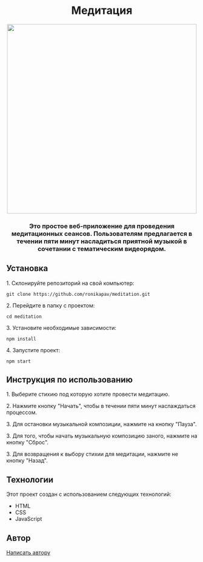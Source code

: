 <h1 align="center">Медитация</h1>
<div align="center">
<a href="https://app-to-do-list-app.netlify.app/" target="_blank"><img align="center" src="https://i.ibb.co/WsTjqkH/2023-12-17-223844.png" height="500"/></a> 
</div>
<h3 align="center">Это простое веб-приложение для проведения медитационных сеансов. Пользователям предлагается в течении пяти минут насладиться приятной музыкой в сочетании с тематическим видеорядом.</h3>
<h2>Установка</h2>
<p>1. Склонируйте репозиторий на свой компьютер:</p>
<pre><code>git clone https://github.com/ronikapav/meditation.git</code></pre>
<p>2. Перейдите в папку с проектом:</p>
<pre><code>cd meditation</code></pre>
<p>3. Установите необходимые зависимости:</p>
<pre><code>npm install</code></pre>
<p>4. Запустите проект:</p>
<pre><code>npm start</code></pre>
<h2>Инструкция по использованию</h2>
<p>1. Выберите стихию под которую хотите провести медитацию.</p>
<p>2. Нажмите кнопку "Начать", чтобы в течении пяти минут наслаждаться процессом.</p>
<p>3. Для остановки музыкальной композиции, нажмите на кнопку "Пауза".</p>
<p>3. Для того, чтобы начать музыкальную композицию заного, нажмите на кнопку "Сброс".</p>
<p>3. Для возвращения к выбору стихии для медитации, нажмите не кнопку "Назад".</p>
<h2>Технологии</h2>
<p>Этот проект создан с использованием следующих технологий:</p>
<ul>
<li>HTML</li>
<li>CSS</li>
<li>JavaScript</li>
</ul>
<h2>Автор</h2>
<a href="https://t.me/ronikapav">Написать автору</a>
